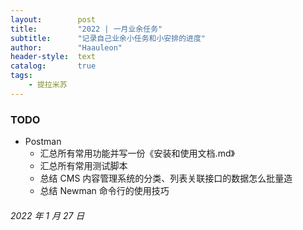 ```yaml
---
layout:        post
title:         "2022 | 一月业余任务"
subtitle:      "记录自己业余小任务和小安排的进度"
author:        "Haauleon"
header-style:  text
catalog:       true
tags:
    - 提拉米苏
---
```


### TODO
- Postman
    - 汇总所有常用功能并写一份《安装和使用文档.md》
    - 汇总所有常用测试脚本
    - 总结 CMS 内容管理系统的分类、列表关联接口的数据怎么批量造
    - 总结 Newman 命令行的使用技巧


###### 2022 年 1 月 27 日
